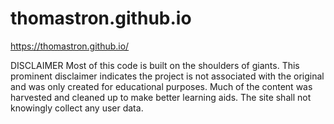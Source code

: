 # thomastron.github.io

https://thomastron.github.io/


DISCLAIMER 
Most of this code is built on the shoulders of giants. This prominent disclaimer indicates the project is not associated with the original and was only created for educational purposes. Much of the content was harvested and cleaned up to make better learning aids. The site shall not knowingly collect any user data. 

